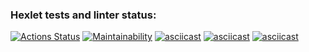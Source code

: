 ### Hexlet tests and linter status:
[![Actions Status](https://github.com/jstSashas/frontend-project-44/workflows/hexlet-check/badge.svg)](https://github.com/jstSashas/frontend-project-44/actions)
[![Maintainability](https://api.codeclimate.com/v1/badges/442b28d19c5ca77ddcb0/maintainability)](https://codeclimate.com/github/jstSashas/frontend-project-44/maintainability)
[![asciicast](https://asciinema.org/a/PqFLWCXtykjcjIF4fubroMQpO.svg)](https://asciinema.org/a/PqFLWCXtykjcjIF4fubroMQpO)
[![asciicast](https://asciinema.org/a/DtM7rGn3oW6DBVWxiXpVx0rmB.svg)](https://asciinema.org/a/DtM7rGn3oW6DBVWxiXpVx0rmB)
[![asciicast](https://asciinema.org/a/urBZLZlzDhdcM5UsOozlvp2RB.svg)](https://asciinema.org/a/urBZLZlzDhdcM5UsOozlvp2RB)